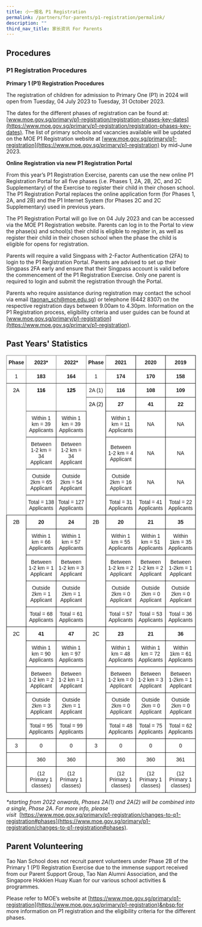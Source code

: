 ```yaml
---
title: 小一报名 P1 Registration
permalink: /partners/for-parents/p1-registration/permalink/
description: ""
third_nav_title: 家长资讯 For Parents
---
```

## Procedures

### P1 Registration Procedures

**Primary 1 (P1) Registration Procedures**

 The registration of children for admission to Primary One (P1) in 2024 will open from Tuesday, 04 July 2023 to Tuesday, 31 October 2023.
 
 The dates for the different phases of registration can be found at: [www.moe.gov.sg/primary/p1-registration/registration-phases-key-dates](https://www.moe.gov.sg/primary/p1-registration/registration-phases-key-dates). The list of primary schools and vacancies available will be updated on the MOE P1 Registration website at [www.moe.gov.sg/primary/p1-registration](https://www.moe.gov.sg/primary/p1-registration) by mid-June 2023.


**Online Registration via new P1 Registration Portal**

From this year’s P1 Registration Exercise, parents can use the new online P1 Registration Portal for all five phases (i.e. Phases 1, 2A, 2B, 2C, and 2C Supplementary) of the Exercise to register their child in their chosen school. The P1 Registration Portal replaces the online application form (for Phases 1, 2A, and 2B) and the P1 Internet System (for Phases 2C and 2C Supplementary) used in previous years.

The P1 Registration Portal will go live on 04 July 2023 and can be accessed via the MOE P1 Registration website. Parents can log in to the Portal to view the phase(s) and school(s) their child is eligible to register in, as well as register their child in their chosen school when the phase the child is eligible for opens for registration.

Parents will require a valid Singpass with 2-Factor Authentication (2FA) to login to the P1 Registration Portal. Parents are advised to set up their Singpass 2FA early and ensure that their Singpass account is valid before the commencement of the P1 Registration Exercise. Only one parent is required to login and submit the registration through the Portal.

Parents who require assistance during registration may contact the school via email ([taonan_sch@moe.edu.sg](taonan_sch@moe.edu.sg)) or telephone (6442 8307) on the respective registration days between 9.00am to 4.30pm. Information on the P1 Registration process, eligibility criteria and user guides can be found at [www.moe.gov.sg/primary/p1-registration](https://www.moe.gov.sg/primary/p1-registration). 

## Past Years' Statistics

<style type="text/css">
.tg  {border-collapse:collapse;border-spacing:0;}
.tg td{border-color:black;border-style:solid;border-width:1px;font-family:Arial, sans-serif;font-size:14px;
  overflow:hidden;padding:10px 5px;word-break:normal;}
.tg th{border-color:black;border-style:solid;border-width:1px;font-family:Arial, sans-serif;font-size:14px;
  font-weight:normal;overflow:hidden;padding:10px 5px;word-break:normal;}
.tg .tg-54sw{background-color:#FFF;border-color:inherit;font-weight:bold;text-align:center;vertical-align:middle}
.tg .tg-nbj5{background-color:#FFF;border-color:inherit;text-align:center;vertical-align:top}
.tg .tg-2g1l{background-color:#FFF;font-weight:bold;text-align:center;vertical-align:middle}
.tg .tg-rcip{background-color:#FFF;border-color:inherit;text-align:center;vertical-align:middle}
.tg .tg-f4yw{background-color:#FFF;text-align:center;vertical-align:middle}
.tg .tg-7yig{background-color:#FFF;text-align:center;vertical-align:top}
.tg .tg-ktyi{background-color:#FFF;text-align:left;vertical-align:top}
</style>

<table class="tg">
<thead>
  <tr>
   	<th class="tg-54sw"><span style="font-weight:bold">Phase</span></th>
    <th class="tg-54sw"><span style="font-weight:bold">2023*</span></th>
		<th class="tg-54sw"><span style="font-weight:bold">2022*</span></th>
    <th class="tg-54sw"><span style="font-weight:bold">Phase</span></th>
    <th class="tg-2g1l"><span style="font-weight:bold">2021</span></th>
    <th class="tg-2g1l"><span style="font-weight:bold">2020</span></th>
    <th class="tg-2g1l"><span style="font-weight:bold">2019</span></th>
  </tr>
</thead>
<tbody>
  <tr>
     <td class="tg-rcip">1</td>
		<td class="tg-rcip"><b>183</b></td>
		<td class="tg-rcip"><b>164</b></td>
    <td class="tg-rcip">1</td>
		<td class="tg-f4yw"><b>174</b></td>
		<td class="tg-f4yw"><b>170</b></td>
		<td class="tg-f4yw"><b>158</b></td>
  </tr>
  <tr>
    <td class="tg-nbj5" rowspan="6"><span style="font-weight:normal;color:#000">2A</span></td>
		<td class="tg-nbj5" rowspan="2"><span style="font-weight:normal;color:#000"><b>116</b></span></td>
		<td class="tg-nbj5" rowspan="2"><span style="font-weight:normal;color:#000"><b>125</b></span></td>
    <td class="tg-rcip">2A (1)</td>
		<td class="tg-f4yw"><b>116</b></td>
    <td class="tg-f4yw"><b>108</b></td>
    <td class="tg-f4yw"><b>109</b></td>
  </tr>
  <tr>
    <td class="tg-7yig" rowspan="5"><span style="font-weight:normal;color:#000">2A (2)</span></td>
		<td class="tg-f4yw"><b>27</b></td>
		<td class="tg-f4yw"><b>41</b></td>
		<td class="tg-f4yw"><b>22</b></td>
  </tr>
  <tr>
    <td class="tg-f4yw">Within 1 km = 39 Applicants</td>
		<td class="tg-f4yw">Within 1 km = 39 Applicants</td>
    <td class="tg-f4yw">Within 1 km = 11 Applicants</td>
    <td class="tg-f4yw">NA</td>
    <td class="tg-f4yw">NA</td>
  </tr>
  <tr>
    <td class="tg-f4yw">Between 1-2 km = 34 Applicant</td>
		<td class="tg-f4yw">Between 1-2 km = 34 Applicant</td>
    <td class="tg-f4yw">Between 1-2 km = 4 Applicant</td>
    <td class="tg-f4yw">NA</td>
    <td class="tg-f4yw">NA</td>
  </tr>
  <tr>
    <td class="tg-f4yw">Outside 2km = 65 Applicant</td>
		<td class="tg-f4yw">Outside 2km = 54 Applicant</td>
    <td class="tg-f4yw">Outside 2km = 16 Applicant</td>
    <td class="tg-f4yw">NA</td>
    <td class="tg-f4yw">NA</td>
  </tr>
  <tr>
		<td class="tg-f4yw">Total = 138 Applicants</td>
    <td class="tg-f4yw">Total = 127 Applicants</td>
    <td class="tg-f4yw">Total = 31 Applicants</td>
    <td class="tg-f4yw">Total = 41 Applicants</td>
    <td class="tg-f4yw">Total = 22 Applicants</td>
  </tr>
  <tr>
     <td class="tg-7yig" rowspan="5"><span style="font-weight:normal;color:#000">2B</span></td>
		<td class="tg-f4yw"><b>20</b></td>
		<td class="tg-f4yw"><b>24</b></td>
    <td class="tg-7yig" rowspan="5"><span style="font-weight:normal;color:#000">2B</span></td>
		<td class="tg-f4yw"><b>20</b></td>
		<td class="tg-f4yw"><b>21</b></td>
		<td class="tg-f4yw"><b>35</b></td>
  </tr>
	  <tr>
    <td class="tg-f4yw">Within 1 km = 66 Applicants</td>
		<td class="tg-f4yw">Within 1 km = 57 Applicants</td>
    <td class="tg-f4yw">Within 1 km = 55 Applicants</td>
    <td class="tg-f4yw">Within 1 km = 51 Applicants</td>
    <td class="tg-f4yw">Within 1km = 35 Applicants</td>
  </tr>
  <tr>
    <td class="tg-f4yw">Between 1-2 km = 1 Applicant</td>
		<td class="tg-f4yw">Between 1-2 km = 3 Applicant</td>
    <td class="tg-f4yw">Between 1-2 km = 2 Applicant</td>
    <td class="tg-f4yw">Between 1-2 km = 2 Applicant</td>
    <td class="tg-f4yw">Between 1-2km = 1 Applicant</td>
  </tr>
  <tr>
    <td class="tg-f4yw">Outside 2km = 1 Applicant</td>
		<td class="tg-f4yw">Outside 2km = 1 Applicant</td>
    <td class="tg-f4yw">Outside 2km = 0 Applicant</td>
    <td class="tg-f4yw">Outside 2km = 0 Applicant</td>
    <td class="tg-f4yw">Outside 2km = 0 Applicant</td>
  </tr>
  <tr>
    <td class="tg-f4yw">Total = 68 Applicants</td>
		<td class="tg-f4yw">Total = 61 Applicants</td>
    <td class="tg-f4yw">Total = 57 Applicants</td>
    <td class="tg-f4yw">Total = 53 Applicants</td>
    <td class="tg-f4yw">Total = 36 Applicants</td>
  </tr>
  <tr>
    <td class="tg-7yig" rowspan="5"><span style="font-weight:normal;color:#000">2C</span></td>
		<td class="tg-f4yw"><b>41</b></td>
		<td class="tg-f4yw"><b>47</b></td>
    <td class="tg-7yig" rowspan="5"><span style="font-weight:normal;color:#000">2C</span></td>
		<td class="tg-f4yw"><b>23</b></td>
		<td class="tg-f4yw"><b>21</b></td>
		<td class="tg-f4yw"><b>36</b></td>
  </tr>
  <tr>
    <td class="tg-f4yw">Within 1 km = 90 Applicants</td>
		<td class="tg-f4yw">Within 1 km = 97 Applicants</td>
    <td class="tg-f4yw">Within 1 km = 48 Applicants</td>
    <td class="tg-f4yw">Within 1 km = 72 Applicants</td>
    <td class="tg-f4yw">Within 1km = 61 Applicants</td>
  </tr>
  <tr>
    <td class="tg-f4yw">Between 1-2 km = 2 Applicant</td>
		<td class="tg-f4yw">Between 1-2 km = 1 Applicant</td>
    <td class="tg-f4yw">Between 1-2 km = 0 Applicant</td>
    <td class="tg-f4yw">Between 1-2 km = 3 Applicant</td>
    <td class="tg-f4yw">Between 1-2km = 1 Applicant</td>
  </tr>
  <tr>
    <td class="tg-f4yw">Outside 2km = 3 Applicant</td>
		<td class="tg-f4yw">Outside 2km = 1 Applicant</td>
    <td class="tg-f4yw">Outside 2km = 0 Applicant</td>
    <td class="tg-f4yw">Outside 2km = 0 Applicant</td>
    <td class="tg-f4yw">Outside 2km = 0 Applicant</td>
  </tr>
  <tr>
    <td class="tg-f4yw">Total = 95 Applicants</td>
		<td class="tg-f4yw">Total = 99 Applicants</td>
    <td class="tg-f4yw">Total = 48 Applicants</td>
    <td class="tg-f4yw">Total = 75 Applicants</td>
    <td class="tg-f4yw">Total = 62 Applicants</td>
  </tr>
  <tr>
    <td class="tg-f4yw">3</td>
    <td class="tg-f4yw">0</td>
	  <td class="tg-f4yw">0</td>
    <td class="tg-f4yw">3</td>
    <td class="tg-f4yw">0</td>
    <td class="tg-f4yw">0</td>
    <td class="tg-f4yw">0</td>
  </tr>
  <tr>
		<td class="tg-ktyi"></td>
    <td class="tg-f4yw">360</td>
    <td class="tg-f4yw">360</td>
		<td class="tg-ktyi"></td>
    <td class="tg-f4yw">360</td>
    <td class="tg-f4yw">360</td>
    <td class="tg-f4yw">361</td>
  </tr>
  <tr>
    <td class="tg-ktyi"></td>
		<td class="tg-f4yw">(12 Primary 1 classes)</td>
		<td class="tg-f4yw">(12 Primary 1 classes)</td>
		<td class="tg-ktyi"></td>
		<td class="tg-f4yw">(12 Primary 1 classes)</td>
    <td class="tg-f4yw">(12 Primary 1 classes)</td>
    <td class="tg-f4yw">(12 Primary 1 classes)</td>
  </tr>
</tbody>
</table>

_\*starting from 2022 onwards, Phases 2A(1) and 2A(2) will be combined into a single, Phase 2A. For more info, please visit_&nbsp;&nbsp;[https://www.moe.gov.sg/primary/p1-registration/changes-to-p1-registration#phases](https://www.moe.gov.sg/primary/p1-registration/changes-to-p1-registration#phases).

## Parent Volunteering

Tao Nan School does not recruit parent volunteers under Phase 2B of the Primary 1 (P1) Registration Exercise due to the immense support received from our Parent Support Group, Tao Nan Alumni Association, and the Singapore Hokkien Huay Kuan for our various school activities &amp; programmes.

Please refer to MOE’s website at&nbsp;[https://www.moe.gov.sg/primary/p1-registration](https://www.moe.gov.sg/primary/p1-registration)&nbsp;for more information on P1 registration and the eligibility criteria for the different phases.